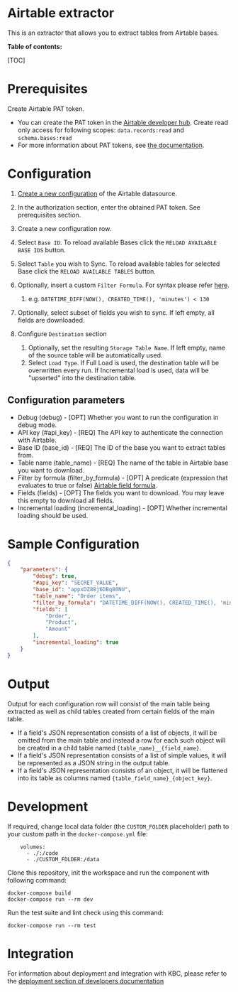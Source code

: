 Airtable extractor
==================

This is an extractor that allows you to extract tables from Airtable bases.

**Table of contents:**

[TOC]

<!-- Functionality notes
=================== -->

Prerequisites
=============

Create Airtable PAT token.

- You can create the PAT token in the [Airtable developer hub](https://airtable.com/account). Create read only access for following scopes: `data.records:read` and `schema.bases:read`
- For more information about PAT tokens, see [the documentation](https://support.airtable.com/docs/creating-and-using-api-keys-and-access-tokens).



Configuration
=============

1. [Create a new configuration](https://help.keboola.com/components/#creating-component-configuration) of the Airtable
   datasource.
2. In the authorization section, enter the obtained PAT token. See prerequisites section.
3. Create a new configuration row.

4. Select `Base ID`. To reload available Bases click the `RELOAD AVAILABLE BASE IDS` button.
5. Select `Table` you wish to Sync. To reload available tables for selected Base click the `RELOAD AVAILABLE TABLES`
   button.
6. Optionally, insert a custom `Filter Formula`. For syntax please refer [here](https://support.airtable.com/docs/formula-field-reference).
   1. e.g. `DATETIME_DIFF(NOW(), CREATED_TIME(), 'minutes') < 130`
7. Optionally, select subset of fields you wish to sync. If left empty, all fields are downloaded.
8. Configure `Destination` section
    1. Optionally, set the resulting `Storage Table Name`. If left empty, name of the source table will be automatically
       used.
    2. Select `Load Type`. If Full Load is used, the destination table will be overwritten every run. If Incremental
       load is used, data will be "upserted" into the destination table.



## Configuration parameters
 - Debug (debug) - [OPT] Whether you want to run the configuration in debug mode.
 - API key (#api_key) - [REQ] The API key to authenticate the connection with Airtable.
 - Base ID (base_id) - [REQ] The ID of the base you want to extract tables from.
 - Table name (table_name) - [REQ] The name of the table in Airtable base you want to download.
 - Filter by formula (filter_by_formula) - [OPT] A predicate (expression that evaluates to true or false) [Airtable field formula](https://support.airtable.com/hc/en-us/articles/203255215-Formula-Field-Reference).
 - Fields (fields) - [OPT] The fields you want to download. You may leave this empty to download all fields.
 - Incremental loading (incremental_loading) - [OPT] Whether incremental loading should be used.


Sample Configuration
=============
```json
{
    "parameters": {
        "debug": true,
        "#api_key": "SECRET_VALUE",
        "base_id": "appxDZ88j6DBq80NU",
        "table_name": "Order items",
        "filter_by_formula": "DATETIME_DIFF(NOW(), CREATED_TIME(), 'minutes') < 130",
        "fields": [
            "Order",
            "Product",
            "Amount"
        ],
        "incremental_loading": true
    }
}
```

Output
======
<!-- List of tables, foreign keys, schema. -->
Output for each configuration row will consist of the main table being extracted as well as child tables created from certain fields of the main table.

- If a field's JSON representation consists of a list of objects, it will be omitted from the main table and instead a row for each such object will be created in a child table named `{table_name}__{field_name}`.
- If a field's JSON representation consists of a list of simple values, it will be represented as a JSON string in the output table.
- If a field's JSON representation consists of an object, it will be flattened into its table as columns named `{table_field_name}_{object_key}`.

Development
===========

If required, change local data folder (the `CUSTOM_FOLDER` placeholder) path to your custom path in
the `docker-compose.yml` file:

~~~~~~~~~~~~~~~~~~~~~~~~~~~~~~~~~~~~~~~~~~~~~~~~~~~~~~~~~~~~~~~~~~~~~~~~~~~~~~~~
    volumes:
      - ./:/code
      - ./CUSTOM_FOLDER:/data
~~~~~~~~~~~~~~~~~~~~~~~~~~~~~~~~~~~~~~~~~~~~~~~~~~~~~~~~~~~~~~~~~~~~~~~~~~~~~~~~

Clone this repository, init the workspace and run the component with following command:

~~~~~~~~~~~~~~~~~~~~~~~~~~~~~~~~~~~~~~~~~~~~~~~~~~~~~~~~~~~~~~~~~~~~~~~~~~~~~~~~
docker-compose build
docker-compose run --rm dev
~~~~~~~~~~~~~~~~~~~~~~~~~~~~~~~~~~~~~~~~~~~~~~~~~~~~~~~~~~~~~~~~~~~~~~~~~~~~~~~~

Run the test suite and lint check using this command:

~~~~~~~~~~~~~~~~~~~~~~~~~~~~~~~~~~~~~~~~~~~~~~~~~~~~~~~~~~~~~~~~~~~~~~~~~~~~~~~~
docker-compose run --rm test
~~~~~~~~~~~~~~~~~~~~~~~~~~~~~~~~~~~~~~~~~~~~~~~~~~~~~~~~~~~~~~~~~~~~~~~~~~~~~~~~

Integration
===========

For information about deployment and integration with KBC, please refer to the
[deployment section of developers documentation](https://developers.keboola.com/extend/component/deployment/)